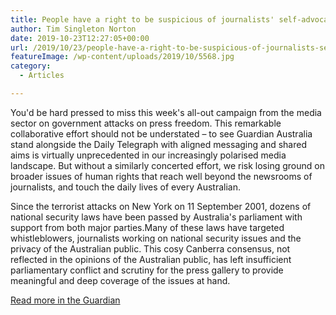 ```yaml
---
title: People have a right to be suspicious of journalists' self-advocacy, but press freedom is important
author: Tim Singleton Norton
date: 2019-10-23T12:27:05+00:00
url: /2019/10/23/people-have-a-right-to-be-suspicious-of-journalists-self-advocacy-but-press-freedom-is-important/
featureImage: /wp-content/uploads/2019/10/5568.jpg
category:
  - Articles

---
```

You'd be hard pressed to miss this week's all-out campaign from the media sector on government attacks on press freedom. This remarkable collaborative effort should not be understated – to see Guardian Australia stand alongside the Daily Telegraph with aligned messaging and shared aims is virtually unprecedented in our increasingly polarised media landscape. But without a similarly concerted effort, we risk losing ground on broader issues of human rights that reach well beyond the newsrooms of journalists, and touch the daily lives of every Australian.

Since the terrorist attacks on New York on 11 September 2001, dozens of national security laws have been passed by Australia's parliament with support from both major parties.Many of these laws have targeted whistleblowers, journalists working on national security issues and the privacy of the Australian public. This cosy Canberra consensus, not reflected in the opinions of the Australian public, has left insufficient parliamentary conflict and scrutiny for the press gallery to provide meaningful and deep coverage of the issues at hand.

[Read more in the Guardian][1]

 [1]: https://www.theguardian.com/commentisfree/2019/oct/23/people-have-a-right-to-be-suspicious-of-journalists-self-advocacy-but-press-freedom-is-important
